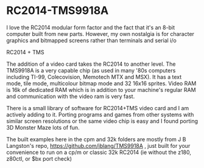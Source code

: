 # RC2014-TMS9918A

I love the RC2014 modular form factor and the fact that it's an 8-bit computer built from new parts. However, my own nostalgia is for character graphics and bitmapped screens rather than terminals and serial i/o

RC2014 + TMS

The addition of a video card takes the RC2014 to another level. The TMS9918A is a very capable chip (as used in many '80s computers including TI-99, Colecovision, Memotech MTX and MSX). It has a text mode, tile mode, multicolour bitmap mode and 32 16x16 sprites. Video RAM is 16k of dedicated RAM which is in addition to your machine's regular RAM and communication with the video ram is very fast. 


There is a small library of software for RC2014+TMS video card and I am actively adding to it. Porting programs and games from other systems with similar screen resolutions or the same video chip is easy and I found porting 3D Monster Maze lots of fun.

The built examples here in the cpm and 32k folders are mostly from J B Langston's repo, https://github.com/jblang/TMS9918A , just built for your convenience to run on a cp/m or classic 32k RC2014 (ie without the z180, z80ctl, or $bx port check)
